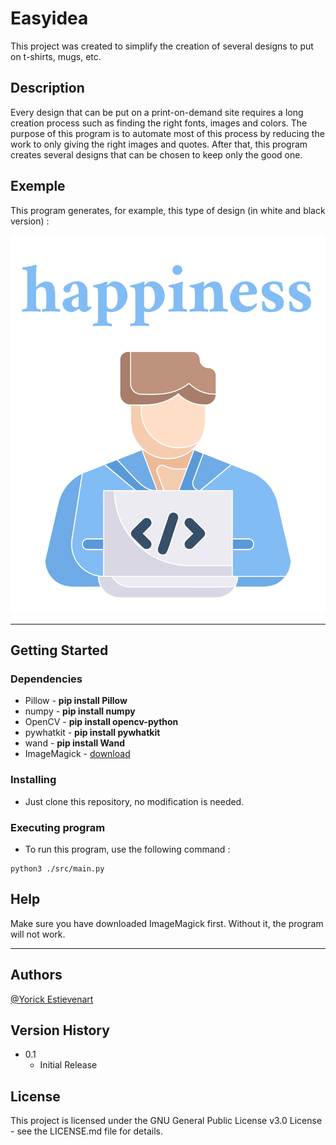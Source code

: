 # Easyidea

This project was created to simplify the creation of several designs to put on t-shirts, mugs, etc.

## Description

Every design that can be put on a print-on-demand site requires a long creation process such as finding the right fonts, images and colors. The purpose of this program is to automate most of this process by reducing the work to only giving the right images and quotes. After that, this program creates several designs that can be chosen to keep only the good one.

## Exemple

This program generates, for example, this type of design (in white and black version) :

![White design](./images/output/web-programmer-1-white.png)

---

## Getting Started

### Dependencies

* Pillow - **pip install Pillow**
* numpy - **pip install numpy**
* OpenCV - **pip install opencv-python**
* pywhatkit - **pip install pywhatkit**
* wand - **pip install Wand**
* ImageMagick - [download](https://docs.wand-py.org/en/latest/guide/install.html#install-imagemagick-on-windows)

### Installing

* Just clone this repository, no modification is needed.

### Executing program

* To run this program, use the following command :

```command
python3 ./src/main.py
```

## Help

Make sure you have downloaded ImageMagick first. Without it, the program will not work.

---

## Authors

[@Yorick Estievenart](https://github.com/yoest)

## Version History

* 0.1
  * Initial Release

## License

This project is licensed under the GNU General Public License v3.0 License - see the LICENSE.md file for details.
